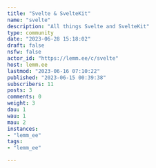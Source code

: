 ```yaml
---
title: "Svelte & SvelteKit" 
name: "svelte"
description: "All things Svelte and SvelteKit"
type: community
date: "2023-06-28 15:18:02"
draft: false
nsfw: false
actor_id: "https://lemm.ee/c/svelte"
host: lemm.ee
lastmod: "2023-06-16 07:10:22"
published: "2023-06-15 00:39:38"
subscribers: 11
posts: 3
comments: 0
weight: 3
dau: 1
wau: 1
mau: 2
instances:
- "lemm_ee"
tags: 
- "lemm_ee"

---
```

